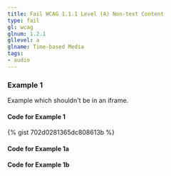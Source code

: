 ```yaml
---
title: Fail WCAG 1.1.1 Level (A) Non-text Content
type: fail
gl: wcag
glnum: 1.2.1
gllevel: a
glname: Time-based Media
tags:
- audio
---
```


### Example 1
Example which shouldn't be in an iframe.

#### Code for Example 1
{% gist 702d0281365dc808613b  %}

#### Code for Example 1a
<script src="https://gist.github.com/garcialo/702d0281365dc808613b.js"></script>

#### Code for Example 1b
<script src="https://gist.githubusercontent.com/garcialo/702d0281365dc808613b/raw"></script>
